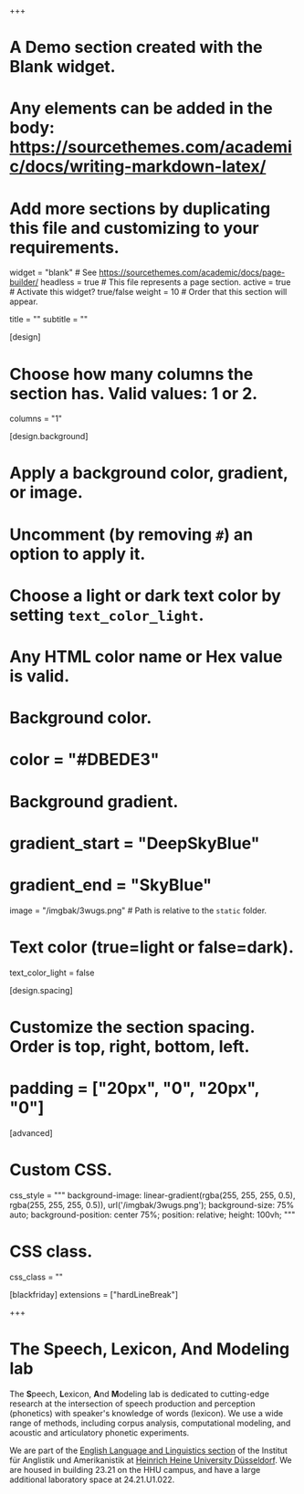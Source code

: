 +++
# A Demo section created with the Blank widget.
# Any elements can be added in the body: https://sourcethemes.com/academic/docs/writing-markdown-latex/
# Add more sections by duplicating this file and customizing to your requirements.

widget = "blank"  # See https://sourcethemes.com/academic/docs/page-builder/
headless = true  # This file represents a page section.
active = true  # Activate this widget? true/false
weight = 10  # Order that this section will appear.

title = ""
subtitle = ""

[design]
  # Choose how many columns the section has. Valid values: 1 or 2.
  columns = "1"

[design.background]
  # Apply a background color, gradient, or image.
  #   Uncomment (by removing `#`) an option to apply it.
  #   Choose a light or dark text color by setting `text_color_light`.
  #   Any HTML color name or Hex value is valid.

  # Background color.
  # color = "#DBEDE3"
  
  # Background gradient.
  # gradient_start = "DeepSkyBlue"
  # gradient_end = "SkyBlue"
  image = "/imgbak/3wugs.png"  # Path is relative to the `static` folder.
  

  # Text color (true=light or false=dark).
  text_color_light = false

[design.spacing]
  # Customize the section spacing. Order is top, right, bottom, left.
  # padding = ["20px", "0", "20px", "0"]

[advanced]
 # Custom CSS. 
 css_style = """
 background-image: linear-gradient(rgba(255, 255, 255, 0.5), rgba(255, 255, 255, 0.5)), url('/imgbak/3wugs.png');
 background-size: 75% auto;
 background-position: center 75%;
 position: relative;
 height: 100vh;
 """
 
 # CSS class.
 css_class = ""

[blackfriday]
  extensions = ["hardLineBreak"]

+++
# The **S**peech, **L**exicon, **A**nd **M**odeling lab


The **S**peech, **L**exicon, **A**nd **M**odeling lab is dedicated to cutting-edge research at the intersection of speech production and perception (phonetics) with speaker's knowledge of words (lexicon). We use a wide range of methods, including corpus analysis, computational modeling, and acoustic and articulatory phonetic experiments.

We are part of the [English Language and Linguistics section](https://www.anglistik3.hhu.de/) of the Institut für Anglistik und Amerikanistik at [Heinrich Heine University Düsseldorf](https://www.hhu.de). We are housed in building 23.21 on the HHU campus, and have a large additional laboratory space at 24.21.U1.022.

<div class="video-container" style="display: flex; justify-content: center; align-items: center; height: 100%;">
  <iframe src="" 
          title="Professor Kevin Tang über Englische Lingustik an der HHU" 
          frameborder="0" 
          allowfullscreen>
  </iframe>
</div>
